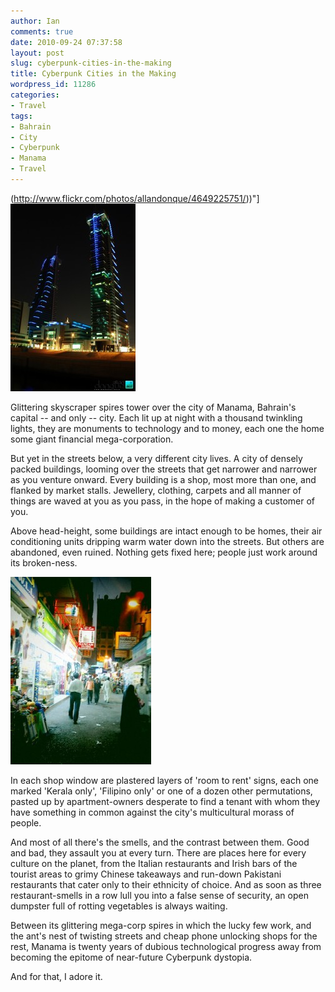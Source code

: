 ```yaml
---
author: Ian
comments: true
date: 2010-09-24 07:37:58
layout: post
slug: cyberpunk-cities-in-the-making
title: Cyberpunk Cities in the Making
wordpress_id: 11286
categories:
- Travel
tags:
- Bahrain
- City
- Cyberpunk
- Manama
- Travel
---
```


(http://www.flickr.com/photos/allandonque/4649225751/))"][![Bahrain Financial Harbour](/img/blog/2010/09/4649225751_a1cb680500_b-200x300.jpg)](/blog/2010/09/4649225751_a1cb680500_b.jpg)

Glittering skyscraper spires tower over the city of Manama, Bahrain's capital -- and only -- city.  Each lit up at night with a thousand twinkling lights, they are monuments to technology and to money, each one the home some giant financial mega-corporation.

But yet in the streets below, a very different city lives.  A city of densely packed buildings, looming over the streets that get narrower and narrower as you venture onward.  Every building is a shop, most more than one, and flanked by market stalls.  Jewellery, clothing, carpets and all manner of things are waved at you as you pass, in the hope of making a customer of you.

Above head-height, some buildings are intact enough to be homes, their air conditioning units dripping warm water down into the streets.  But others are abandoned, even ruined.  Nothing gets fixed here; people just work around its broken-ness.

[![Manama Back-Street](/img/blog/2010/09/wpid-1285258448047-225x300.jpg)](/blog/2010/09/wpid-1285258448047.jpg)

In each shop window are plastered layers of 'room to rent' signs, each one marked 'Kerala only', 'Filipino only' or one of a dozen other permutations, pasted up by apartment-owners desperate to find a tenant with whom they have something in common against the city's multicultural morass of people.

And most of all there's the smells, and the contrast between them.  Good and bad, they assault you at every turn.  There are places here for every culture on the planet, from the Italian restaurants and Irish bars of the tourist areas to grimy Chinese takeaways and run-down Pakistani restaurants that cater only to their ethnicity of choice.  And as soon as three restaurant-smells in a row lull you into a false sense of security, an open dumpster full of rotting vegetables is always waiting.

Between its glittering mega-corp spires in which the lucky few work, and the ant's nest of twisting streets and cheap phone unlocking shops for the rest, Manama is twenty years of dubious technological progress away from becoming the epitome of near-future Cyberpunk dystopia.

And for that, I adore it.
